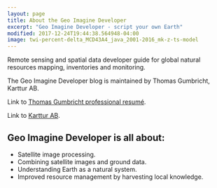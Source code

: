 ```yaml
---
layout: page
title: About the Geo Imagine Developer
excerpt: "Geo Imagine Developer - script your own Earth"
modified: 2017-12-24T19:44:38.564948-04:00
image: twi-percent-delta_MCD43A4_java_2001-2016_mk-z-ts-model
---
```


Remote sensing and spatial data developer guide for global natural resources mapping, inventories and monitoring.

The Geo Imagine Developer blog is maintained by Thomas Gumbricht, Karttur AB.

Link to [Thomas Gumbricht professional resumé](https://karttur.github.io/professional/).

Link to [Karttur AB](https://karttur.com/).

## Geo Imagine Developer is all about:

* Satellite image processing.
* Combining satellite images and ground data.
* Understanding Earth as a natural system.
* Improved resource management by harvesting local knowledge.
